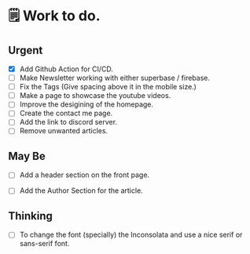# 🗒️ Work to do.


## Urgent
- [x] Add Github Action for CI/CD.
- [ ] Make Newsletter working with either superbase / firebase.
- [ ] Fix the Tags (Give spacing above it in the mobile size.) 
- [ ] Make a page to showcase the youtube videos.
- [ ] Improve the desigining of the homepage.
- [ ] Create the contact me page.
- [ ] Add the link to discord server.
- [ ] Remove unwanted articles.

## May Be
- [ ] Add a header section on the front page.
- [ ] Add the Author Section for the article.


## Thinking
- [ ] To change the font (specially) the Inconsolata and use a nice serif or sans-serif font.